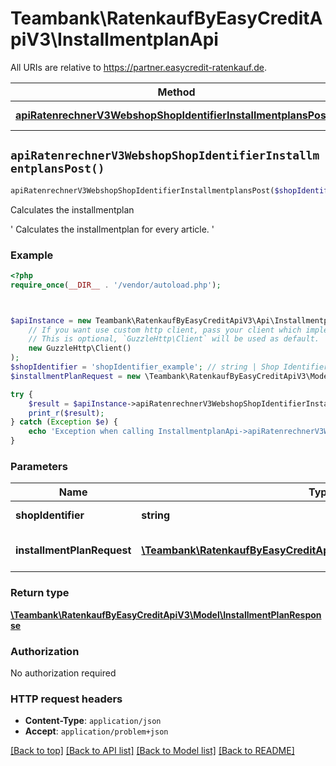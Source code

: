 # Teambank\RatenkaufByEasyCreditApiV3\InstallmentplanApi

All URIs are relative to https://partner.easycredit-ratenkauf.de.

Method | HTTP request | Description
------------- | ------------- | -------------
[**apiRatenrechnerV3WebshopShopIdentifierInstallmentplansPost()**](InstallmentplanApi.md#apiRatenrechnerV3WebshopShopIdentifierInstallmentplansPost) | **POST** /api/ratenrechner/v3/webshop/{shopIdentifier}/installmentplans | Calculates the installmentplan


## `apiRatenrechnerV3WebshopShopIdentifierInstallmentplansPost()`

```php
apiRatenrechnerV3WebshopShopIdentifierInstallmentplansPost($shopIdentifier, $installmentPlanRequest): \Teambank\RatenkaufByEasyCreditApiV3\Model\InstallmentPlanResponse
```

Calculates the installmentplan

' Calculates the installmentplan for every article. '

### Example

```php
<?php
require_once(__DIR__ . '/vendor/autoload.php');



$apiInstance = new Teambank\RatenkaufByEasyCreditApiV3\Api\InstallmentplanApi(
    // If you want use custom http client, pass your client which implements `GuzzleHttp\ClientInterface`.
    // This is optional, `GuzzleHttp\Client` will be used as default.
    new GuzzleHttp\Client()
);
$shopIdentifier = 'shopIdentifier_example'; // string | Shop Identifier
$installmentPlanRequest = new \Teambank\RatenkaufByEasyCreditApiV3\Model\InstallmentPlanRequest(); // \Teambank\RatenkaufByEasyCreditApiV3\Model\InstallmentPlanRequest | integration check request

try {
    $result = $apiInstance->apiRatenrechnerV3WebshopShopIdentifierInstallmentplansPost($shopIdentifier, $installmentPlanRequest);
    print_r($result);
} catch (Exception $e) {
    echo 'Exception when calling InstallmentplanApi->apiRatenrechnerV3WebshopShopIdentifierInstallmentplansPost: ', $e->getMessage(), PHP_EOL;
}
```

### Parameters

Name | Type | Description  | Notes
------------- | ------------- | ------------- | -------------
 **shopIdentifier** | **string**| Shop Identifier |
 **installmentPlanRequest** | [**\Teambank\RatenkaufByEasyCreditApiV3\Model\InstallmentPlanRequest**](../Model/InstallmentPlanRequest.md)| integration check request | [optional]

### Return type

[**\Teambank\RatenkaufByEasyCreditApiV3\Model\InstallmentPlanResponse**](../Model/InstallmentPlanResponse.md)

### Authorization

No authorization required

### HTTP request headers

- **Content-Type**: `application/json`
- **Accept**: `application/problem+json`

[[Back to top]](#) [[Back to API list]](../../README.md#endpoints)
[[Back to Model list]](../../README.md#models)
[[Back to README]](../../README.md)
